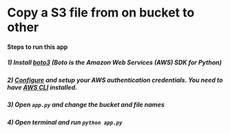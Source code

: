 # Copy a S3 file from on bucket to other

#### Steps to run this app

##### 1) Install [boto3] (Boto is the Amazon Web Services (AWS) SDK for Python)
##### 2) [Configure] and setup your AWS authentication credentials. You need to have [AWS CLI] installed.
##### 3) Open ```app.py``` and change the bucket and file names
##### 4) Open terminal and run  ```python app.py```


[AWS CLI]: http://aws.amazon.com/cli/
[boto3]: https://boto3.amazonaws.com/v1/documentation/api/latest/guide/quickstart.html#installation
[Configure]: https://boto3.amazonaws.com/v1/documentation/api/latest/guide/quickstart.html#configuration